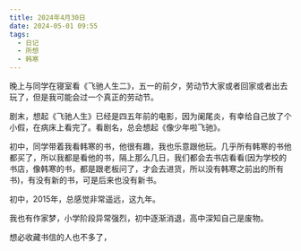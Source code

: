 ```yaml
---
title: 2024年4月30日
date: 2024-05-01 09:55
tags:
  - 日记
  - 所想
  - 韩寒
---
```

晚上与同学在寝室看《飞驰人生二》，五一的前夕，劳动节大家或者回家或者出去玩了，但是我可能会过一个真正的劳动节。

剧末，想起《飞驰人生》已经是四五年前的电影，因为阑尾炎，有幸给自己放了个小假，在病床上看完了。看剧名，总会想起《像少年啦飞驰》。

初中，同学带着我看韩寒的书，他很有趣，我也乐意跟他玩。几乎所有韩寒的书他都买了，所以我都是看他的书，隔上那么几日，我们都会去书店看看(因为学校的书店，像韩寒的书，都是跟老板问了，才会去进货，所以没有韩寒之前出的所有书)，有没有新的书，可是后来也没有新书。

初中，2015年，总感觉非常遥远，这九年。

我也有作家梦，小学阶段异常强烈，初中逐渐消退，高中深知自己是废物。

想必收藏书信的人也不多了，

